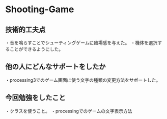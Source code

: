 # Shooting-Game

## 技術的工夫点
・音を鳴らすことでシューティングゲームに臨場感を与えた。
・機体を選択することができるようにした。

## 他の人にどんなサポートをしたか
・processing3でのゲーム画面に使う文字の種類の変更方法をサポートした。

## 今回勉強をしたこと
・クラスを使うこと。
・processingでのゲームの文字表示方法
